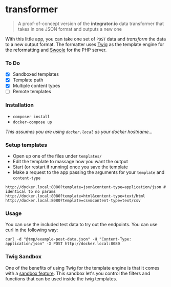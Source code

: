 # transformer

> A proof-of-concept version of the **integrator.io** data transformer that takes in one JSON format and outputs a new one

With this little app, you can take one set of `POST` data and _transform_ the data to a new output format. The formatter uses [Twig](https://twig.symfony.com/) as the template engine for the reformatting and [Swoole](https://www.swoole.co.uk/) for the PHP server.

### To Do

- [x] Sandboxed templates
- [x] Template path
- [x] Multiple content types
- [ ] Remote templates

### Installation

* `composer install`
* `docker-compose up`

_This assumes you are using `docker.local` as your docker hostname..._

### Setup templates

* Open up one of the files under `templates/`
* Edit the template to massage how you want the output
* Start (or restart if running) once you save the template
* Make a request to the app passing the arguments for your `template` and `content-type`

```
http://docker.local:8080?template=json&content-type=application/json # identical to no params
http://docker.local:8080?template=html&content-type=text/html
http://docker.local:8080?template=csv&content-type=text/csv
```

### Usage

You can use the included test data to try out the endpoints. You can use curl in the following way:

```
curl -d "@tmp/example-post-data.json" -H "Content-Type: application/json" -X POST http://docker.local:8080
```

### Twig Sandbox

One of the benefits of using Twig for the template engine is that it comes with a [sandbox feature](https://twig.symfony.com/doc/2.x/api.html#sandbox-extension). This sandbox let's you control the filters and functions that can be used inside the twig templates.
